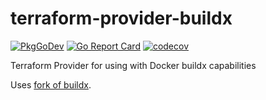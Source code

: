 # terraform-provider-buildx
[![PkgGoDev](https://img.shields.io/badge/go.dev-docs-007d9c?logo=go&logoColor=white)](https://pkg.go.dev/github.com/abergmeier/terraform-provider-buildx)
[![Go Report Card](https://goreportcard.com/badge/github.com/docker/buildx)](https://goreportcard.com/report/github.com/abergmeier/terraform-provider-buildx)
[![codecov](https://codecov.io/gh/abergmeier/terraform-provider-buildx/branch/main/graph/badge.svg)](https://codecov.io/gh/abergmeier/terraform-provider-buildx)

Terraform Provider for using with Docker buildx capabilities

Uses [fork of buildx](https://github.com/abergmeier/buildx).
